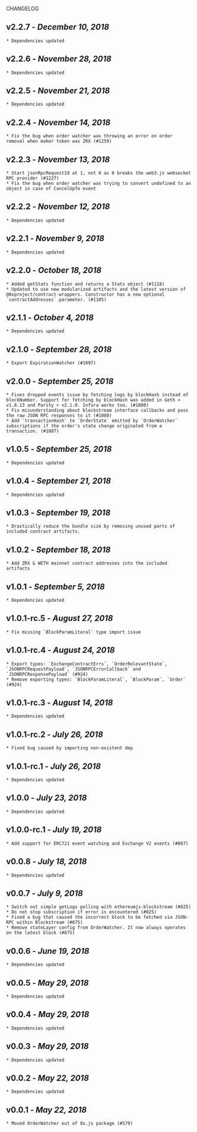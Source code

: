 <!--
changelogUtils.file is auto-generated using the monorepo-scripts package. Don't edit directly.
Edit the package's CHANGELOG.json file only.
-->

CHANGELOG

## v2.2.7 - _December 10, 2018_

    * Dependencies updated

## v2.2.6 - _November 28, 2018_

    * Dependencies updated

## v2.2.5 - _November 21, 2018_

    * Dependencies updated

## v2.2.4 - _November 14, 2018_

    * Fix the bug when order watcher was throwing an error on order removal when maker token was ZRX (#1259)

## v2.2.3 - _November 13, 2018_

    * Start jsonRpcRequestId at 1, not 0 as 0 breaks the web3.js websocket RPC provider (#1227)
    * Fix the bug when order watcher was trying to convert undefined to an object in case of CancelUpTo event

## v2.2.2 - _November 12, 2018_

    * Dependencies updated

## v2.2.1 - _November 9, 2018_

    * Dependencies updated

## v2.2.0 - _October 18, 2018_

    * Added getStats function and returns a Stats object (#1118)
    * Updated to use new modularized artifacts and the latest version of @0xproject/contract-wrappers. Constructor has a new optional `contractAddresses` parameter. (#1105)

## v2.1.1 - _October 4, 2018_

    * Dependencies updated

## v2.1.0 - _September 28, 2018_

    * Export ExpirationWatcher (#1097)

## v2.0.0 - _September 25, 2018_

    * Fixes dropped events issue by fetching logs by blockHash instead of blockNumber. Support for fetching by blockHash was added in Geth > v1.8.13 and Parity > v2.1.0. Infura works too. (#1080)
    * Fix misunderstanding about blockstream interface callbacks and pass the raw JSON RPC responses to it (#1080)
    * Add `transactionHash` to `OrderState` emitted by `OrderWatcher` subscriptions if the order's state change originated from a transaction. (#1087)

## v1.0.5 - _September 25, 2018_

    * Dependencies updated

## v1.0.4 - _September 21, 2018_

    * Dependencies updated

## v1.0.3 - _September 19, 2018_

    * Drastically reduce the bundle size by removing unused parts of included contract artifacts.

## v1.0.2 - _September 18, 2018_

    * Add ZRX & WETH mainnet contract addresses into the included artifacts

## v1.0.1 - _September 5, 2018_

    * Dependencies updated

## v1.0.1-rc.5 - _August 27, 2018_

    * Fix missing `BlockParamLiteral` type import issue

## v1.0.1-rc.4 - _August 24, 2018_

    * Export types: `ExchangeContractErrs`, `OrderRelevantState`, `JSONRPCRequestPayload`, `JSONRPCErrorCallback` and `JSONRPCResponsePayload` (#924)
    * Remove exporting types: `BlockParamLiteral`, `BlockParam`, `Order` (#924)

## v1.0.1-rc.3 - _August 14, 2018_

    * Dependencies updated

## v1.0.1-rc.2 - _July 26, 2018_

    * Fixed bug caused by importing non-existent dep

## v1.0.1-rc.1 - _July 26, 2018_

    * Dependencies updated

## v1.0.0 - _July 23, 2018_

    * Dependencies updated

## v1.0.0-rc.1 - _July 19, 2018_

    * Add support for ERC721 event watching and Exchange V2 events (#887)

## v0.0.8 - _July 18, 2018_

    * Dependencies updated

## v0.0.7 - _July 9, 2018_

    * Switch out simple getLogs polling with ethereumjs-blockstream (#825)
    * Do not stop subscription if error is encountered (#825)
    * Fixed a bug that caused the incorrect block to be fetched via JSON-RPC within Blockstream (#875)
    * Remove stateLayer config from OrderWatcher. It now always operates on the latest block (#875)

## v0.0.6 - _June 19, 2018_

    * Dependencies updated

## v0.0.5 - _May 29, 2018_

    * Dependencies updated

## v0.0.4 - _May 29, 2018_

    * Dependencies updated

## v0.0.3 - _May 29, 2018_

    * Dependencies updated

## v0.0.2 - _May 22, 2018_

    * Dependencies updated

## v0.0.1 - _May 22, 2018_

    * Moved OrderWatcher out of 0x.js package (#579)
